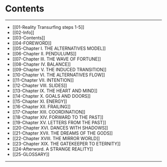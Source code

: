 # Contents

---

- [[01-Reality Transurfing steps 1-5]]
- [[02-Info]]
- [[03-Contents]]
- [[04-FOREWORD]]
- [[05-Chapter I. THE ALTERNATIVES MODEL]]
- [[06-Chapter II. PENDULUMS]]
- [[07-Chapter III. THE WAVE OF FORTUNE]]
- [[08-Chapter IV. BALANCE]]
- [[09-Chapter V. THE INDUCED TRANSITION]]
- [[10-Chapter VI. ТHE ALTERNATIVES FLOW]]
- [[11-Chapter VII. INTENTION]]
- [[12-Chapter VIII. SLIDES]]
- [[13-Chapter IX. THE HEART AND MIND]]
- [[14-Chapter X. GOALS AND DOORS]]
- [[15-Chapter XI. ENERGY]]
- [[16-Chapter XII. FRAILING]]
- [[17-Chapter XIII. COORDINATION]]
- [[18-Chapter XIV. FORWARD TO THE PAST]]
- [[19-Chapter XV. LETTERS FROM THE PAST]]
- [[20-Chapter XVI. DANCES WITH SHADOWS]]
- [[21-Chapter XVII. THE DREAMS OF THE GODS]]
- [[22-Chapter XVIII. THE MIRROR WORLD]]
- [[23-Chapter XIX. THE GATEKEEPER TO ETERNITY]]
- [[24-Afterword. A STRANGE REALITY]]
- [[25-GLOSSARY]]

---
